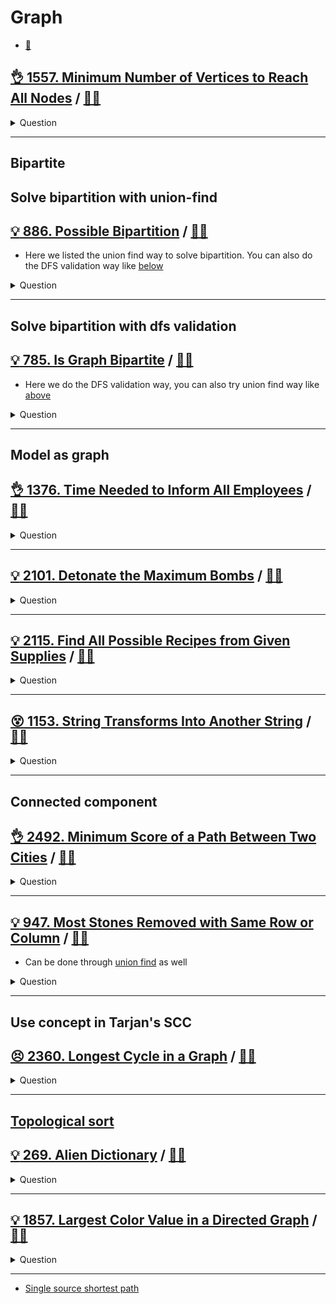 # Graph

- [:notebook:](../../_notes/graph.md)


## [:ok_hand: 1557. Minimum Number of Vertices to Reach All Nodes](https://leetcode.com/problems/minimum-number-of-vertices-to-reach-all-nodes) / [:man_technologist:](min_num_of_vertices_to_all_nodes.h)

<details><summary markdown="span">Question</summary>

```markdown
Given a directed acyclic graph, with n vertices numbered from 0 to n-1, and
an array edges where edges[i] = [from_i, to_i] represents a directed edge from
node from_i to node to_i.

Find the smallest set of vertices from which all nodes in the graph are
reachable. It's guaranteed that a unique solution exists.

Notice that you can return the vertices in any order.


Input: n = 6, edges = [[0,1],[0,2],[2,5],[3,4],[4,2]]
Output: [0,3]

0 ->１
　＼__>2 ->5
      ^
     /
3-->4

Explanation: From 0 we can reach [0,1,2,5]. From 3 we can reach [3,4,2,5].
             So we output [0,3].

```

</details>

------------------------------------------------------------------------------


## Bipartite

## Solve bipartition with union-find

## [:bulb: 886. Possible Bipartition](https://leetcode.com/problems/is-graph-bipartite/) / [:man_technologist:](possible_bipartite.h)

- Here we listed the union find way to solve bipartition. You can also do the DFS validation way like [below](#bulb-785-is-graph-bipartite--man_technologist)

<details><summary markdown="span">Question</summary>

```markdown
We want to split a group of n people (labeled from 1 to n)
into two groups of any size.

Each person may dislike some other people, and they should not go into the same group.

Given the integer n and the array dislikes where dislikes[i] = [ai, bi]
indicates that the person labeled ai does not like the person labeled bi

return true if it is possible to split everyone into two groups in this way.
```

</details>

------------------------------------------------------------------------------

## Solve bipartition with dfs validation

## [:bulb: 785. Is Graph Bipartite](https://leetcode.com/problems/is-graph-bipartite/) / [:man_technologist:](is_graph_bipartite.h)

- Here we do the DFS validation way, you can also try union find way like [above](#bulb-886-possible-bipartition--man_technologist)

<details><summary markdown="span">Question</summary>

```markdown
There is an undirected graph with n nodes
- where each node is numbered between 0 and n - 1.

You are given a 2D adjacent array graph,
- where graph[u] is an array of nodes that node u is adjacent to.

The graph has the following properties:
- There are no self-edges (graph[u] does not contain u).
- There are no parallel edges (graph[u] does not contain duplicate values).
- If v is in graph[u], then u is in graph[v] (the graph is undirected).

The graph may not be connected,
- meaning there may be two nodes u and v such that there is no path between them.

A graph is **bipartite** if
- the nodes can be partitioned into two independent sets A and B
- such that every edge in the graph connects a node in set A and a node in set B.

- Return true if and only if it is bipartite.
```

</details>

------------------------------------------------------------------------------

## Model as graph

## [:ok_hand: 1376. Time Needed to Inform All Employees](https://leetcode.com/problems/time-needed-to-inform-all-employees) / [:man_technologist:](time_needed_to_inform_all_employees.h)

<details><summary markdown="span">Question</summary>

```markdown
A company has n employees with a unique ID for each employee from 0 to n - 1.
The head of the company is the one with headID.

Each employee has one direct manager given in the manager array where manager[i]
is the direct manager of the i-th employee, manager[headID] = -1.

Also, it is guaranteed that the subordination relationships have a tree structure.

The head of the company wants to inform all the company employees of an urgent
piece of news. He will inform his direct subordinates, and they will inform
their subordinates, and so on until all employees know about the urgent news.

The i-th employee needs informTime[i] minutes to inform all of his direct
subordinates (i.e., After informTime[i] minutes, all his direct subordinates can
start spreading the news).

Return the number of minutes needed to inform all the employees about the urgent
news.

Input: n = 6, headID = 2, manager = [2,2,-1,2,2,2], informTime = [0,0,1,0,0,0]
Output: 1

    2
0 1 3 4 5
the manager 2 of all the employees needs 1 minute to inform them all.
```

</details>

------------------------------------------------------------------------------


## [:bulb: 2101. Detonate the Maximum Bombs](https://leetcode.com/problems/detonate-the-maximum-bombs) / [:man_technologist:](detonate_the_max_bombs.h)

<details><summary markdown="span">Question</summary>

```markdown
You are given a list of bombs. The range of a bomb is defined as the area where
its effect can be felt.

This area is in the shape of a circle with the center as the location of the bomb.

The bombs are represented by a 0-indexed 2D integer array bombs where

- bombs[i] = [xi, yi, ri].
- xi and yi denote the X-coordinate and Y-coordinate of the location of the ith
  bomb, whereas ri denotes the radius of its range.

You may choose to detonate a single bomb. When a bomb is detonated, it will
detonate all bombs that lie in its range. These bombs will further detonate the
bombs that (its center)　lie in their ranges.

Given the list of bombs, return the maximum number of bombs that can be
detonated if you are allowed to detonate only one bomb.

Check example on leetcode for clarity
```

</details>

------------------------------------------------------------------------------


## [:bulb: 2115. Find All Possible Recipes from Given Supplies](https://leetcode.com/problems/find-all-possible-recipes-from-given-supplies/) / [:man_technologist:](find_all_possible_recipes.h)

<details><summary markdown="span">Question</summary>

```markdown
You have information about n different recipes.
You are given a string array recipes and a 2D string array ingredients.
The ith recipe has the name recipes[i], and you can create it if you have all
the needed ingredients from ingredients[i].

Ingredients to a recipe may need to be created from other recipes, i.e.,
ingredients[i] may contain a string that is in recipes.

You are also given a string array supplies containing all the ingredients that
you initially have, and you have an infinite supply of all of them.

Return a list of all the recipes that you can create.
You may return the answer in any order.

Note that two recipes may contain each other in their ingredients.

Input:
- recipes = ["bread","sandwich"]
- ingredients = [["yeast","flour"],["bread","meat"]]
- supplies = ["yeast","flour","meat"]
Output: ["bread","sandwich"]

Explanation:
We can create "bread" since we have the ingredients "yeast" and "flour".
We can create "sandwich" since we have the ingredient "meat" and can create the ingredient "bread".
```

</details>

------------------------------------------------------------------------------

## [:dizzy_face: 1153. String Transforms Into Another String](https://leetcode.com/problems/string-transforms-into-another-string/) / [:man_technologist:](string_to_another_string.h)

<details><summary markdown="span">Question</summary>

```markdown
Given two strings str1 and str2 of the same length, determine whether you can
transform str1 into str2 by doing zero or more conversions.

In one conversion you can convert **all occurrences** of one character in str1
to any other lowercase English character.

Return true if and only if you can transform str1 into str2.

Input: str1 = "aabcc", str2 = "ccdee"
Output: true
Explanation: Convert 'c' to 'e' then 'b' to 'd' then 'a' to 'c'.
Note that the order of conversions matter. Example, if you convert a to c first,
str1 will becomes ccbcc, so eventually when you do c-> conversion, it would have
gives eebee, and str1 will never equal to str2.
```

</details>

------------------------------------------------------------------------------

## Connected component


## [:ok_hand: 2492. Minimum Score of a Path Between Two Cities](https://leetcode.com/problems/minimum-score-of-a-path-between-two-cities) / [:man_technologist:](min_score_of_a_path_between_2_cities.h)

<details><summary markdown="span">Question</summary>

```markdown
You are given a positive integer n representing n cities numbered from 1 to n.
You are also given a 2D array roads where roads[i] = [ai, bi, distancei]
- indicates that there is a bidirectional road between cities ai and bi with a
  distance equal to distance_i.

- The cities graph is not necessarily connected.
- The score of a path between two cities is defined as the minimum distance of a
  road in this path.
- Return the minimum possible score of a path between cities 1 and n.

Note:

- A path is a sequence of roads between two cities.
- It is allowed for a path to contain the same road multiple times, and you can
  visit cities 1 and n multiple times along the path.
- The test cases are generated such that there is at least one path between 1
  and n.
```

</details>

------------------------------------------------------------------------------

## [:bulb: 947. Most Stones Removed with Same Row or Column](https://leetcode.com/problems/most-stones-removed-with-same-row-or-column/) / [:man_technologist:](most_stones_removed_with_same_row_or_col.h)

- Can be done through [union find](../union_find/most_stones_removed_with_same_row_or_col_uf.h) as well

<details><summary markdown="span">Question</summary>

```markdown
On a 2D plane, we place n stones at some integer coordinate points.

Each coordinate point may have at most one stone.

A stone can be removed if it shares either the same row or the same column as
another stone that has not been removed.

Given an array stones of length n where stones[i] = [xi, yi] represents the
location of the ith stone, return the largest possible number of stones that can
be removed.

Input: stones = [[0,0],[0,1],[1,0],[1,2],[2,1],[2,2]]
Output: 5
Explanation: One way to remove 5 stones is as follows:
1. Remove stone [2,2] because it shares the same row as [2,1].
2. Remove stone [2,1] because it shares the same column as [0,1].
3. Remove stone [1,2] because it shares the same row as [1,0].
4. Remove stone [1,0] because it shares the same column as [0,0].
5. Remove stone [0,1] because it shares the same row as [0,0].
Stone [0,0] cannot be removed since it does not share a row/column with another stone still on the plane.
```

</details>

------------------------------------------------------------------------------

## Use concept in Tarjan's SCC

## [:persevere: 2360. Longest Cycle in a Graph](https://leetcode.com/problems/longest-cycle-in-a-graph) / [:man_technologist:](longest_cycle_in_a_graph.h)

<details><summary markdown="span">Question</summary>

```markdown
You are given a directed graph of n nodes numbered from 0 to n - 1, where each
node has at most one outgoing edge.

The graph is represented with a given 0-indexed array edges of size n,
indicating that there is a directed edge from node i to node edges[i].

If there is no outgoing edge from node i, then edges[i] == -1.

Return the length of the longest cycle in the graph. If no cycle exists, return -1.

A cycle is a path that starts and ends at the same node.


Input: edges = [3,3,4,2,3]
Output: 3
Explanation: The longest cycle in the graph is the cycle: 2 -> 4 -> 3 -> 2.
The length of this cycle is 3, so 3 is returned.
```

</details>

------------------------------------------------------------------------------

## [Topological sort](../../_notes/graph_topological_sort.md)

## [:bulb: 269. Alien Dictionary](https://leetcode.com/problems/alien-dictionary/) / [:man_technologist:](alien_dictionary.h)

<details><summary markdown="span">Question</summary>

```markdown
There is a new alien language that uses the English alphabet.
However, the order among the letters is unknown to you.

You are given a list of strings words from the alien language's dictionary,
where the strings in words are sorted lexicographically by the rules of this new language.

Return a string of the unique letters in the new alien language sorted in lexicographically increasing order by the new language's rules.

If there is no solution, return "".
If there are multiple solutions, return any of them.

Input: words = ["wrt","wrf","er","ett","rftt"]
Output: "wertf"

Input: words = ["z","x","z"]
Output: ""

Input: words = ["abc","ab"]
Output: ""
```

</details>

------------------------------------------------------------------------------

## [:bulb: 1857. Largest Color Value in a Directed Graph](https://leetcode.com/problems/largest-color-value-in-a-directed-graph) / [:man_technologist:](largest_color_val_in_directed_graph.h)

<details><summary markdown="span">Question</summary>

```markdown
There is a directed graph of n colored nodes and m edges. The nodes are numbered
from 0 to n - 1.

You are given a string colors where colors[i] is a lowercase English letter
representing the color of the ith node in this graph (0-indexed).

You are also given a 2D array edges where edges[j] = [aj, bj] indicates that
there is a directed edge from node aj to node bj.

A valid path in the graph is a sequence of nodes x1 -> x2 -> x3 -> ... -> xk
such that there is a directed edge from xi to xi+1 for every 1 <= i < k.

The color value of the path is the number of nodes that are colored the most
frequently occurring color along that path.

Return the largest color value of any valid path in the given graph, or -1 if
the graph contains a cycle.
```

</details>

------------------------------------------------------------------------------


- [Single source shortest path](graph_sssp/README.md)